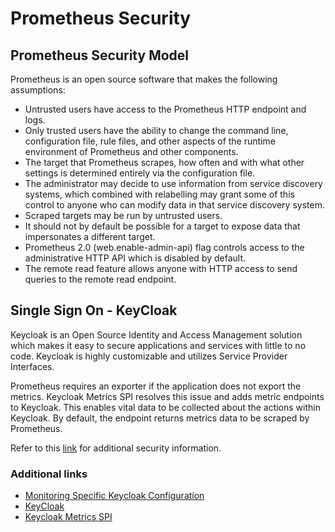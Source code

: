# Prometheus Security

## Prometheus Security Model

Prometheus is an open source software that makes the following assumptions:

- Untrusted users have access to the Prometheus HTTP endpoint and logs.
- Only trusted users have the ability to change the command line, configuration file, rule files, and other aspects of the runtime environment of Prometheus and other components.
- The target that Prometheus scrapes, how often and with what other settings is determined entirely via the configuration file.
- The administrator may decide to use information from service discovery systems, which combined with relabelling may grant some of this control to anyone who can modify data in that service discovery system.
- Scraped targets may be run by untrusted users. 
- It should not by default be possible for a target to expose data that impersonates a different target.
- Prometheus 2.0 (web.enable-admin-api) flag controls access to the administrative HTTP API which is disabled by default.
- The remote read feature allows anyone with HTTP access to send queries to the remote read endpoint.

## Single Sign On - KeyCloak

Keycloak is an Open Source Identity and Access Management solution which makes it easy to secure applications and services with little to no code. Keycloak is highly customizable and utilizes Service Provider Interfaces. 

Prometheus requires an exporter if the application does not export the metrics. Keycloak Metrics SPI resolves this issue and adds metric endpoints to Keycloak. This enables vital data to be collected about the actions within Keycloak. 
By default, the endpoint returns metrics data to be scraped by Prometheus.



Refer to this [link](https://prometheus.io/docs/operating/security/) for additional security information. 

### Additional links
- [Monitoring Specific Keycloak Configuration](https://repo1.dso.mil/platform-one/big-bang/apps/core/monitoring/-/blob/main/docs/KEYCLOAK.md)
- [KeyCloak](https://www.keycloak.org/extensions.html)
- [Keycloak Metrics SPI](https://github.com/aerogear/keycloak-metrics-spi/blob/master/README.md)
